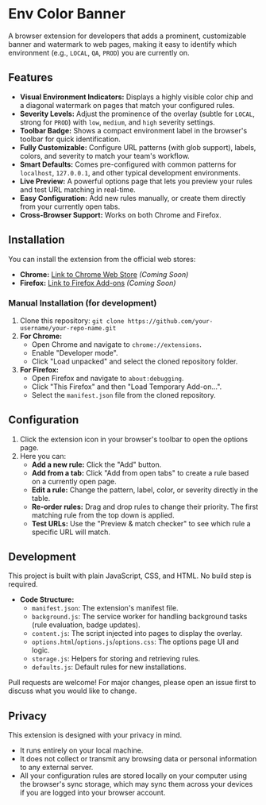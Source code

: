 # Env Color Banner

A browser extension for developers that adds a prominent, customizable banner and watermark to web pages, making it easy to identify which environment (e.g., `LOCAL`, `QA`, `PROD`) you are currently on.

## Features

*   **Visual Environment Indicators:** Displays a highly visible color chip and a diagonal watermark on pages that match your configured rules.
*   **Severity Levels:** Adjust the prominence of the overlay (subtle for `LOCAL`, strong for `PROD`) with `low`, `medium`, and `high` severity settings.
*   **Toolbar Badge:** Shows a compact environment label in the browser's toolbar for quick identification.
*   **Fully Customizable:** Configure URL patterns (with glob support), labels, colors, and severity to match your team's workflow.
*   **Smart Defaults:** Comes pre-configured with common patterns for `localhost`, `127.0.0.1`, and other typical development environments.
*   **Live Preview:** A powerful options page that lets you preview your rules and test URL matching in real-time.
*   **Easy Configuration:** Add new rules manually, or create them directly from your currently open tabs.
*   **Cross-Browser Support:** Works on both Chrome and Firefox.

## Installation

You can install the extension from the official web stores:

*   **Chrome:** [Link to Chrome Web Store](https://chrome.google.com/webstore/detail/your-extension-id) *(Coming Soon)*
*   **Firefox:** [Link to Firefox Add-ons](https://addons.mozilla.org/en-US/firefox/addon/your-addon-id/) *(Coming Soon)*

### Manual Installation (for development)

1.  Clone this repository: `git clone https://github.com/your-username/your-repo-name.git`
2.  **For Chrome:**
    *   Open Chrome and navigate to `chrome://extensions`.
    *   Enable "Developer mode".
    *   Click "Load unpacked" and select the cloned repository folder.
3.  **For Firefox:**
    *   Open Firefox and navigate to `about:debugging`.
    *   Click "This Firefox" and then "Load Temporary Add-on...".
    *   Select the `manifest.json` file from the cloned repository.

## Configuration

1.  Click the extension icon in your browser's toolbar to open the options page.
2.  Here you can:
    *   **Add a new rule:** Click the "Add" button.
    *   **Add from a tab:** Click "Add from open tabs" to create a rule based on a currently open page.
    *   **Edit a rule:** Change the pattern, label, color, or severity directly in the table.
    *   **Re-order rules:** Drag and drop rules to change their priority. The first matching rule from the top down is applied.
    *   **Test URLs:** Use the "Preview & match checker" to see which rule a specific URL will match.

## Development

This project is built with plain JavaScript, CSS, and HTML. No build step is required.

*   **Code Structure:**
    *   `manifest.json`: The extension's manifest file.
    *   `background.js`: The service worker for handling background tasks (rule evaluation, badge updates).
    *   `content.js`: The script injected into pages to display the overlay.
    *   `options.html`/`options.js`/`options.css`: The options page UI and logic.
    *   `storage.js`: Helpers for storing and retrieving rules.
    *   `defaults.js`: Default rules for new installations.

Pull requests are welcome! For major changes, please open an issue first to discuss what you would like to change.

## Privacy

This extension is designed with your privacy in mind.

*   It runs entirely on your local machine.
*   It does not collect or transmit any browsing data or personal information to any external server.
*   All your configuration rules are stored locally on your computer using the browser's sync storage, which may sync them across your devices if you are logged into your browser account.
